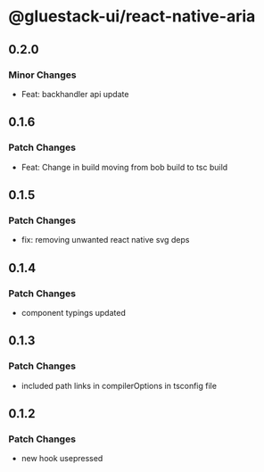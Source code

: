 # @gluestack-ui/react-native-aria

## 0.2.0

### Minor Changes

- Feat: backhandler api update

## 0.1.6

### Patch Changes

- Feat: Change in build moving from bob build to tsc build

## 0.1.5

### Patch Changes

- fix: removing unwanted react native svg deps

## 0.1.4

### Patch Changes

- component typings updated

## 0.1.3

### Patch Changes

- included path links in compilerOptions in tsconfig file

## 0.1.2

### Patch Changes

- new hook usepressed
